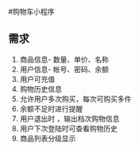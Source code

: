 #购物车小程序
## 需求
1. 商品信息- 数量、单价、名称
2. 用户信息- 帐号、密码、余额
3. 用户可充值
4. 购物历史信息
5. 允许用户多次购买，每次可购买多件
6. 余额不足时进行提醒
7. 用户退出时 ，输出档次购物信息
8. 用户下次登陆时可查看购物历史
9. 商品列表分级显示
